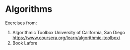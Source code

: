 # Algorithms
Exercises from:
1. Algorithmic Toolbox University of California, San Diego https://www.coursera.org/learn/algorithmic-toolbox/
2. Book Lafore
